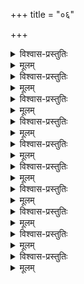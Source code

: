 +++
title = "०६"

+++

<details><summary>विश्वास-प्रस्तुतिः</summary>

आद्ये तु षष्ठशतकस्य मुनिस्तथार्तो  
नारीसमाधिम् अधिगम्य निजाम् अवस्थाम् ।  
अर्चा हरिं कमपि पक्षिभिर् अन्तिकस्थैर्  
आपन्नरक्षणसदीक्षम् अबोधयत् सः ॥ ६–१ ॥
</details>

<details><summary>मूलम्</summary>

आद्ये तु षष्ठशतकस्य मुनिस्तथार्तो  
नारीसमाधिम् अधिगम्य निजाम् अवस्थाम् ।  
अर्चा हरिं कमपि पक्षिभिर् अन्तिकस्थैर्  
आपन्नरक्षणसदीक्षम् अबोधयत् सः ॥ ६–१ ॥
</details>


<details><summary>विश्वास-प्रस्तुतिः</summary>

तावद्विलम्बम् असहन् प्रणयेन रोषात्  
कृष्णं समागतम् अपि त्वरया विनिन्द्य ।  
तेन स्वसङ्गममनोरथिना द्वितीये  
सान्त्वोक्तिभिः समनुनीय समाहितोऽभूत् ॥ ६–२ ॥
</details>

<details><summary>मूलम्</summary>

तावद्विलम्बम् असहन् प्रणयेन रोषात्  
कृष्णं समागतम् अपि त्वरया विनिन्द्य ।  
तेन स्वसङ्गममनोरथिना द्वितीये  
सान्त्वोक्तिभिः समनुनीय समाहितोऽभूत् ॥ ६–२ ॥
</details>

<details><summary>विश्वास-प्रस्तुतिः</summary>

कोपम् मम प्रणयजम् प्रशमय्य कृष्णः  
स्वाधीनताम् अतनुत इति स विस्मयः सः ।  
स्वीयां विरुद्धजगदाक्रुतितां च तेन  
सन्दर्शितम् अनुबभूव मुनिस् तृतीये ॥ ६–३ ॥
</details>

<details><summary>मूलम्</summary>

कोपम् मम प्रणयजम् प्रशमय्य कृष्णः  
स्वाधीनताम् अतनुत इति स विस्मयः सः ।  
स्वीयां विरुद्धजगदाक्रुतितां च तेन  
सन्दर्शितम् अनुबभूव मुनिस् तृतीये ॥ ६–३ ॥
</details>

<details><summary>विश्वास-प्रस्तुतिः</summary>

आनन्द शीतलितवागनुसन्दधीय  
कृष्णस्य वीर्यचरितानि अहमादरेण ।  
इत्थम् पुरास्वयम् अपेक्षितवान् मुनिस् तद्  
लब्ध्वा समोऽस्ति न मम इति अवदच् चतुर्थे ॥ ६–४ ॥
</details>

<details><summary>मूलम्</summary>

आनन्द शीतलितवागनुसन्दधीय  
कृष्णस्य वीर्यचरितानि अहमादरेण ।  
इत्थम् पुरास्वयम् अपेक्षितवान् मुनिस् तद्  
लब्ध्वा समोऽस्ति न मम इति अवदच् चतुर्थे ॥ ६–४ ॥
</details>

<details><summary>विश्वास-प्रस्तुतिः</summary>

तस्यापि मानसतयाऽनुभवस्य बाह्य-  
संश्लेषणैकपरचित्तमनःशरीरः ।  
आत्मानुरक्तजनम् आत्मनि निःस्पृहत्वं  
निन्येऽधिपञ्चमम् अतिप्रवणोच्युते सः ॥ ६–५ ॥
</details>

<details><summary>मूलम्</summary>

तस्यापि मानसतयाऽनुभवस्य बाह्य-  
संश्लेषणैकपरचित्तमनःशरीरः ।  
आत्मानुरक्तजनम् आत्मनि निःस्पृहत्वं  
निन्येऽधिपञ्चमम् अतिप्रवणोच्युते सः ॥ ६–५ ॥
</details>

<details><summary>विश्वास-प्रस्तुतिः</summary>

तस्मान् मुनिः प्रवणता विभवात् परस्मिन्  
पुंस्येव पुङ्खितमतिः पुरुषार्थसारे ।  
स्वस्य स्वकीयविषयेषु अखिलेषु षष्ठे  
स्वीयत्वबुद्धिर् अवशाद् गलिता इत्यवोचत्॥ ६–६ ॥
</details>

<details><summary>मूलम्</summary>

तस्मान् मुनिः प्रवणता विभवात् परस्मिन्  
पुंस्येव पुङ्खितमतिः पुरुषार्थसारे ।  
स्वस्य स्वकीयविषयेषु अखिलेषु षष्ठे  
स्वीयत्वबुद्धिर् अवशाद् गलिता इत्यवोचत्॥ ६–६ ॥
</details>

<details><summary>विश्वास-प्रस्तुतिः</summary>

कृष्णेन धारयितृपोषकभोग्ययोगी  
प्राप्तौ अतित्वरितधीर् अखिलान् विहाय ।  
स्यादप्यलब्ध फलः इत्यवहीयमानः  
पार्श्वस्थितैर्मुनिरभूद् अधिसप्तमं सः ॥ ६–७ ॥
</details>

<details><summary>मूलम्</summary>

कृष्णेन धारयितृपोषकभोग्ययोगी  
प्राप्तौ अतित्वरितधीर् अखिलान् विहाय ।  
स्यादप्यलब्ध फलः इत्यवहीयमानः  
पार्श्वस्थितैर्मुनिरभूद् अधिसप्तमं सः ॥ ६–७ ॥
</details>

<details><summary>विश्वास-प्रस्तुतिः</summary>

अप्येवम् आत्मफलदानविलम्बवन्तम्  
आलोक्य शौरिम् अथ यत्र च कुत्र चापि ।  
आवेद्य मत् स्थितिम् अधीनविभूतियुग्माः  
स्यात इति अयाचत सतः मुनिर् अष्टमेन॥ ६–८ ॥
</details>

<details><summary>मूलम्</summary>

अप्येवम् आत्मफलदानविलम्बवन्तम्  
आलोक्य शौरिम् अथ यत्र च कुत्र चापि ।  
आवेद्य मत् स्थितिम् अधीनविभूतियुग्माः  
स्यात इति अयाचत सतः मुनिर् अष्टमेन॥ ६–८ ॥
</details>


<details><summary>विश्वास-प्रस्तुतिः</summary>

आलोकनेपि विषयस्य भृशं विभग्नः  
रूपे हरेः सकललोकमये निराशः ।  
अप्राकृते वपुषि लोलमनास् तमुच्चैर्  
आकारयत् प्रलपितैर् नवमे शठारिः ॥ ६–९ ॥
</details>

<details><summary>मूलम्</summary>

आलोकनेपि विषयस्य भृशं विभग्नः  
रूपे हरेः सकललोकमये निराशः ।  
अप्राकृते वपुषि लोलमनास् तमुच्चैर्  
आकारयत् प्रलपितैर् नवमे शठारिः ॥ ६–९ ॥
</details>

<details><summary>विश्वास-प्रस्तुतिः</summary>

आर्तेस् तथागततया मुनिर् अब्जवासाम्  
आश्रित्य सङ्घटनकर्मणि जागरूकाम् ।  
आवेद्य चाधिदशमं स्वम् अकिञ्चनत्वं  
श्री वेङ्कटेशचरणौ शरणम् प्रपेदे ॥ ६–१० ॥
</details>

<details><summary>मूलम्</summary>

आर्तेस् तथागततया मुनिर् अब्जवासाम्  
आश्रित्य सङ्घटनकर्मणि जागरूकाम् ।  
आवेद्य चाधिदशमं स्वम् अकिञ्चनत्वं  
श्री वेङ्कटेशचरणौ शरणम् प्रपेदे ॥ ६–१० ॥
</details>
